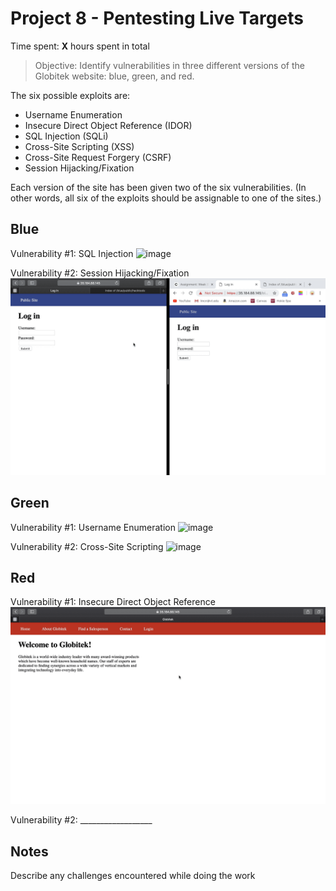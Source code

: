 # Project 8 - Pentesting Live Targets

Time spent: **X** hours spent in total

> Objective: Identify vulnerabilities in three different versions of the Globitek website: blue, green, and red.

The six possible exploits are:
* Username Enumeration
* Insecure Direct Object Reference (IDOR)
* SQL Injection (SQLi)
* Cross-Site Scripting (XSS)
* Cross-Site Request Forgery (CSRF)
* Session Hijacking/Fixation

Each version of the site has been given two of the six vulnerabilities. (In other words, all six of the exploits should be assignable to one of the sites.)

## Blue

Vulnerability #1: SQL Injection
![image](https://github.com/LMCNN/CS4984/blob/master/GIF/SQLI.gif)

Vulnerability #2: Session Hijacking/Fixation
![image](https://github.com/LMCNN/CS4984/blob/master/GIF/Session%20Hijacking.gif)

## Green

Vulnerability #1: Username Enumeration
![image](https://github.com/LMCNN/CS4984/blob/master/GIF/%20Username%20Enumeration.gif)

Vulnerability #2: Cross-Site Scripting
![image](https://github.com/LMCNN/CS4984/blob/master/GIF/XSS.gif)


## Red

Vulnerability #1: Insecure Direct Object Reference
![image](https://github.com/LMCNN/CS4984/blob/master/GIF/IDOR.gif)

Vulnerability #2: __________________


## Notes

Describe any challenges encountered while doing the work
